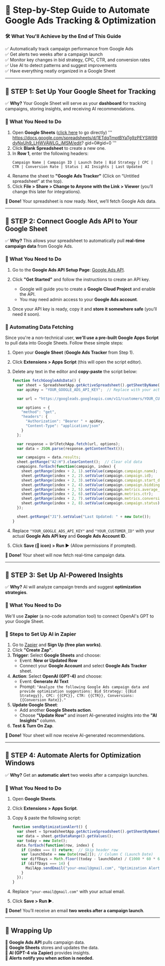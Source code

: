 # **📌 Step-by-Step Guide to Automate Google Ads Tracking & Optimization**
### **🛠 What You'll Achieve by the End of This Guide**
✅ Automatically track campaign performance from Google Ads  
✅ Get alerts two weeks after a campaign launch  
✅ Monitor key changes in bid strategy, CPC, CTR, and conversion rates  
✅ Use AI to detect patterns and suggest improvements  
✅ Have everything neatly organized in a Google Sheet  

---

## **📝 STEP 1: Set Up Your Google Sheet for Tracking**
✅ **Why?** Your Google Sheet will serve as your **dashboard** for tracking campaigns, storing insights, and receiving AI recommendations.  

### **📌 What You Need to Do**
1. Open **Google Sheets** ([click here](https://docs.google.com/spreadsheets/) to go directly) ''' https://docs.google.com/spreadsheets/d/1ETdqTmptBYaTg9zPEYSW99dyNxUh9_LHWVAWLG_jMSM/edit? gid=0#gid=0 '''
2. Click **Blank Spreadsheet** to create a new one.  
3. In **Row 1**, enter the following headers:
   ```
   Campaign Name | Campaign ID | Launch Date | Bid Strategy | CPC | CTR | Conversion Rate | Status | AI Insights | Last Updated
   ```
4. Rename the sheet to **"Google Ads Tracker"** (Click on “Untitled spreadsheet” at the top).  
5. Click **File > Share > Change to Anyone with the Link > Viewer** (you’ll change this later for integrations).  

**🎯 Done!** Your spreadsheet is now ready. Next, we’ll fetch Google Ads data.

---

## **📝 STEP 2: Connect Google Ads API to Your Google Sheet**
✅ **Why?** This allows your spreadsheet to automatically pull **real-time campaign data** from Google Ads.

### **📌 What You Need to Do**
1. Go to the **Google Ads API Setup Page**: [Google Ads API](https://developers.google.com/google-ads/api).  
2. Click **"Get Started"** and follow the instructions to create an API key.
   - Google will guide you to create a **Google Cloud Project** and enable the API.
   - You may need admin access to your **Google Ads account**.  

3. Once your API key is ready, copy it and **store it somewhere safe** (you’ll need it soon).  

### **🚀 Automating Data Fetching**
Since you're a non-technical user, **we'll use a pre-built Google Apps Script** to pull data into Google Sheets. Follow these simple steps:

1. Open your **Google Sheet** (**Google Ads Tracker** from Step 1).  
2. Click **Extensions > Apps Script** (this will open the script editor).  
3. Delete any text in the editor and **copy-paste** the script below:

   ```javascript
   function fetchGoogleAdsData() {
     var sheet = SpreadsheetApp.getActiveSpreadsheet().getSheetByName("Google Ads Tracker");
     var apiKey = "YOUR_GOOGLE_ADS_API_KEY";  // Replace with your actual API Key

     var url = "https://googleads.googleapis.com/v11/customers/YOUR_CUSTOMER_ID/googleAds:search?query=SELECT campaign.id, campaign.name, campaign.status, campaign.start_date, campaign.bidding_strategy_type, metrics.average_cpc, metrics.ctr, metrics.conversions FROM campaign WHERE campaign.status='ENABLED'";

     var options = {
       "method": "get",
       "headers": {
         "Authorization": "Bearer " + apiKey,
         "Content-Type": "application/json"
       }
     };

     var response = UrlFetchApp.fetch(url, options);
     var data = JSON.parse(response.getContentText());

     var campaigns = data.results;
     sheet.getRange("A2:H").clearContent();  // Clear old data
     campaigns.forEach(function(campaign, index) {
       sheet.getRange(index + 2, 1).setValue(campaign.campaign.name);
       sheet.getRange(index + 2, 2).setValue(campaign.campaign.id);
       sheet.getRange(index + 2, 3).setValue(campaign.campaign.start_date);
       sheet.getRange(index + 2, 4).setValue(campaign.campaign.bidding_strategy_type);
       sheet.getRange(index + 2, 5).setValue(campaign.metrics.average_cpc);
       sheet.getRange(index + 2, 6).setValue(campaign.metrics.ctr);
       sheet.getRange(index + 2, 7).setValue(campaign.metrics.conversions);
       sheet.getRange(index + 2, 8).setValue(campaign.campaign.status);
     });

     sheet.getRange("J1").setValue("Last Updated: " + new Date());
   }
   ```

4. Replace `"YOUR_GOOGLE_ADS_API_KEY"` and `"YOUR_CUSTOMER_ID"` with your actual **Google Ads API key** and **Google Ads Account ID**.  
5. Click **Save (💾 icon) > Run ▶** (Allow permissions if prompted).  

**🎯 Done!** Your sheet will now fetch real-time campaign data.

---

## **📝 STEP 3: Set Up AI-Powered Insights**
✅ **Why?** AI will analyze campaign trends and suggest **optimization strategies**.

### **📌 What You Need to Do**
We'll use **Zapier** (a no-code automation tool) to connect OpenAI's GPT to your Google Sheet.

### **🚀 Steps to Set Up AI in Zapier**
1. Go to [Zapier](https://zapier.com) and **Sign Up (free plan works)**.  
2. Click **"Create Zap"**.  
3. **Trigger**: Select **Google Sheets** and choose:
   - Event: **New or Updated Row**
   - Connect your **Google Account** and select **Google Ads Tracker** sheet.
4. **Action**: Select **OpenAI (GPT-4)** and choose:
   - Event: **Generate AI Text**
   - Prompt: `"Analyze the following Google Ads campaign data and provide optimization suggestions: Bid Strategy: {{Bid Strategy}}, CPC: {{CPC}}, CTR: {{CTR}}, Conversions: {{Conversion Rate}}."`
5. **Update Google Sheet**:
   - Add another **Google Sheets action**.
   - Choose **"Update Row"** and insert AI-generated insights into the **"AI Insights"** column.
6. **Test & Turn On Zap**.

**🎯 Done!** Your sheet will now receive AI-generated recommendations.

---

## **📝 STEP 4: Automate Alerts for Optimization Windows**
✅ **Why?** Get an **automatic alert** two weeks after a campaign launches.

### **📌 What You Need to Do**
1. Open **Google Sheets**.  
2. Click **Extensions > Apps Script**.  
3. Copy & paste the following script:

   ```javascript
   function sendOptimizationAlert() {
     var sheet = SpreadsheetApp.getActiveSpreadsheet().getSheetByName("Google Ads Tracker");
     var data = sheet.getDataRange().getValues();
     var today = new Date();
     data.forEach(function(row, index) {
       if (index === 0) return;  // Skip header row
       var launchDate = new Date(row[2]); // Column C (Launch Date)
       var diffDays = Math.floor((today - launchDate) / (1000 * 60 * 60 * 24));
       if (diffDays === 14) {
         MailApp.sendEmail("your-email@gmail.com", "Optimization Alert", "Campaign " + row[0] + " needs review after 2 weeks.");
       }
     });
   }
   ```

4. Replace `"your-email@gmail.com"` with your actual email.  
5. Click **Save > Run ▶**.  

**🎯 Done!** You’ll receive an email **two weeks after a campaign launch**.

---

## **🚀 Wrapping Up**
🔹 **Google Ads API** pulls campaign data.  
🔹 **Google Sheets** stores and updates the data.  
🔹 **AI (GPT-4 via Zapier)** provides insights.  
🔹 **Alerts notify you when action is needed.**  
